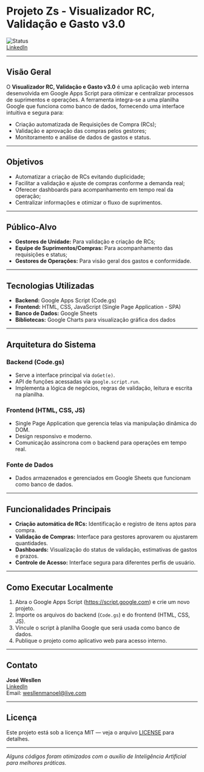 # Projeto Zs - Visualizador RC, Validação e Gasto v3.0

![Status](https://img.shields.io/badge/status-em%20desenvolvimento-yellow)  
[LinkedIn](https://www.linkedin.com/in/josé-wesllen)

---

## Visão Geral

O **Visualizador RC, Validação e Gasto v3.0** é uma aplicação web interna desenvolvida em Google Apps Script para otimizar e centralizar processos de suprimentos e operações. A ferramenta integra-se a uma planilha Google que funciona como banco de dados, fornecendo uma interface intuitiva e segura para:

- Criação automatizada de Requisições de Compra (RCs);
- Validação e aprovação das compras pelos gestores;
- Monitoramento e análise de dados de gastos e status.

---

## Objetivos

- Automatizar a criação de RCs evitando duplicidade;
- Facilitar a validação e ajuste de compras conforme a demanda real;
- Oferecer dashboards para acompanhamento em tempo real da operação;
- Centralizar informações e otimizar o fluxo de suprimentos.

---

## Público-Alvo

- **Gestores de Unidade:** Para validação e criação de RCs;
- **Equipe de Suprimentos/Compras:** Para acompanhamento das requisições e status;
- **Gestores de Operações:** Para visão geral dos gastos e conformidade.

---

## Tecnologias Utilizadas

- **Backend:** Google Apps Script (Code.gs)  
- **Frontend:** HTML, CSS, JavaScript (Single Page Application - SPA)  
- **Banco de Dados:** Google Sheets  
- **Bibliotecas:** Google Charts para visualização gráfica dos dados  

---

## Arquitetura do Sistema

### Backend (Code.gs)

- Serve a interface principal via `doGet(e)`.
- API de funções acessadas via `google.script.run`.
- Implementa a lógica de negócios, regras de validação, leitura e escrita na planilha.

### Frontend (HTML, CSS, JS)

- Single Page Application que gerencia telas via manipulação dinâmica do DOM.
- Design responsivo e moderno.
- Comunicação assíncrona com o backend para operações em tempo real.

### Fonte de Dados

- Dados armazenados e gerenciados em Google Sheets que funcionam como banco de dados.

---

## Funcionalidades Principais

- **Criação automática de RCs:** Identificação e registro de itens aptos para compra.  
- **Validação de Compras:** Interface para gestores aprovarem ou ajustarem quantidades.  
- **Dashboards:** Visualização do status de validação, estimativas de gastos e prazos.  
- **Controle de Acesso:** Interface segura para diferentes perfis de usuário.

---

## Como Executar Localmente

1. Abra o Google Apps Script (https://script.google.com) e crie um novo projeto.  
2. Importe os arquivos do backend (`Code.gs`) e do frontend (HTML, CSS, JS).  
3. Vincule o script à planilha Google que será usada como banco de dados.  
4. Publique o projeto como aplicativo web para acesso interno.

---

## Contato

**José Wesllen**  
[LinkedIn](https://www.linkedin.com/in/josé-wesllen)  
Email: wesllenmanoel@live.com

---

## Licença

Este projeto está sob a licença MIT — veja o arquivo [LICENSE](LICENSE) para detalhes.

---

*Alguns códigos foram otimizados com o auxílio de Inteligência Artificial para melhores práticas.*

